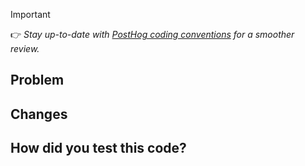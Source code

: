> [!IMPORTANT]
> 👉 _Stay up-to-date with [PostHog coding conventions](https://posthog.com/docs/contribute/coding-conventions) for a smoother review._

## Problem

<!-- Who are we building for, what are their needs, why is this important? -->

<!-- Does this fix an issue? Uncomment the line below with the issue ID to automatically close it when merged -->
<!-- Closes #ISSUE_ID -->

## Changes

<!-- If there are frontend changes, please include screenshots. -->
<!-- If a reference design was involved, include a link to the relevant Figma frame! -->

## How did you test this code?

<!-- Briefly describe the steps you took. -->
<!-- Include automated tests if possible, otherwise describe the manual testing routine. -->
